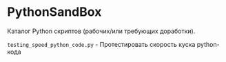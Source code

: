 # PythonSandBox
Каталог Python скриптов (рабочих/или требующих доработки).

`testing_speed_python_code.py` - Протестировать скорость куска python-кода



